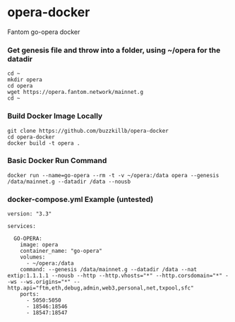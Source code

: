 # opera-docker
Fantom go-opera docker  
### Get genesis file and throw into a folder, using ~/opera for the datadir  
```
cd ~
mkdir opera
cd opera
wget https://opera.fantom.network/mainnet.g
cd ~
```
### Build Docker Image Locally  
```
git clone https://github.com/buzzkillb/opera-docker
cd opera-docker
docker build -t opera .
```
### Basic Docker Run Command
```
docker run --name=go-opera --rm -t -v ~/opera:/data opera --genesis /data/mainnet.g --datadir /data --nousb
```
### docker-compose.yml Example (untested)  
```
version: "3.3"

services:

  GO-OPERA:
    image: opera
    container_name: "go-opera"
    volumes:
      - ~/opera:/data
    command: --genesis /data/mainnet.g --datadir /data --nat extip:1.1.1.1 --nousb --http --http.vhosts="*" --http.corsdomain="*" --ws --ws.origins="*" --http.api="ftm,eth,debug,admin,web3,personal,net,txpool,sfc"
    ports:
      - 5050:5050
      - 18546:18546
      - 18547:18547
```
